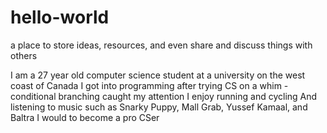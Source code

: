 # hello-world
a place to store ideas, resources, and even share and discuss things with others

I am a 27 year old computer science student at a university on the west coast of Canada 
I got into programming after trying CS on a whim - conditional branching caught my attention
I enjoy running and cycling
And listening to music such as Snarky Puppy, Mall Grab, Yussef Kamaal, and Baltra
I would to become a pro CSer
